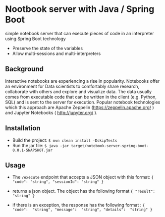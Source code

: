 # Nootbook server with Java / Spring Boot
simple notebook server that can execute pieces of code in an interpreter using Spring Boot technology
* Preserve the state of the variables
* Allow multi-sessions and multi-interpreters

## Background
Interactive notebooks are experiencing a rise in popularity. Notebooks offer an environment for Data scientists to comfortably share research, collaborate with others and explore and visualize data. The data usually comes from executable code that can be written in the client (e.g. Python, SQL) and is sent to the server for execution. Popular notebook technologies which this approach are Apache Zeppelin (https://zeppelin.apache.org/  ) and Jupyter Notebooks (  http://jupyter.org/ ).

## Installation
- Build the project:  `$ mvn clean install -DskipTests`
- Run the jar file: `$ java -jar target/notebook-server-spring-boot-0.0.1-SNAPSHOT.jar`
  
## Usage 
 - The `/execute` endpoint that accepts a JSON object with this format:
  `{
    "code": "string",
    "sessionId": "string"
  }`
  
 - returns a json object. The object has the following format 
  `{
    "result":  "string"
  } `

  - if there is an exception, the response has the following format : 
 ` {
    "code":  "string",
    "message":  "string",
    "details":  "string"
  } `
